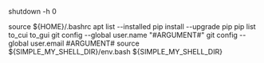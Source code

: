 shutdown -h 0

source ${HOME}/.bashrc
apt list --installed
pip install --upgrade pip
pip list
to_cui
to_gui
git config --global user.name "#ARGUMENT#"
git config --global user.email #ARGUMENT#
source ${SIMPLE_MY_SHELL_DIR}/env.bash ${SIMPLE_MY_SHELL_DIR}
